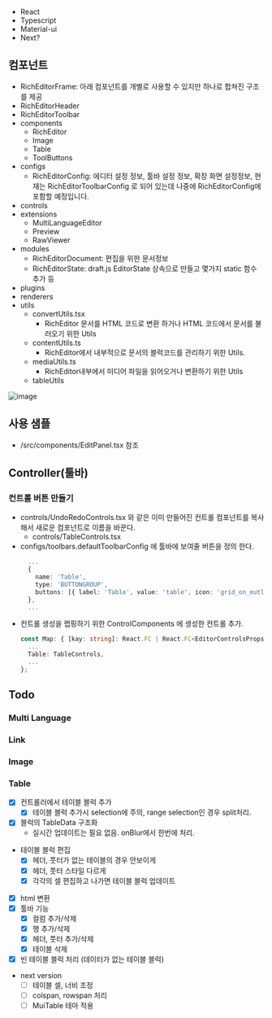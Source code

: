 
- React
- Typescript
- Material-ui
- Next?

## 컴포넌트

- RichEditorFrame: 아래 컴포넌트를 개별로 사용할 수 있지만 하나로 합쳐진 구조를 제공
- RichEditorHeader
- RichEditorToolbar
- components
  - RichEditor
  - Image
  - Table
  - ToolButtons
- configs
  - RichEditorConfig: 에디터 설정 정보, 툴바 설정 정보, 확장 화면 설정정보, 현재는 RichEditorToolbarConfig 로 되어 있는데 나중에 RichEditorConfig에 포함할 예정입니다.
- controls
- extensions
  - MultiLanguageEditor
  - Preview
  - RawViewer
- modules
  - RichEditorDocument: 편집을 위한 문서정보
  - RichEditorState: draft.js EditorState 상속으로 만들고 몇가지 static 함수 추가 등
- plugins
- renderers
- utils
  - convertUtils.tsx
    - RichEditor 문서를 HTML 코드로 변환 하거나 HTML 코드에서 문서를 불러오기 위한 Utils
  - contentUtils.ts
    - RichEditor에서 내부적으로 문서의 블럭코드를 관리하기 위한 Utils.
  - mediaUtils.ts
    - RichEditor내부에서 미디어 파일을 읽어오거나 변환하기 위한 Utils
  - tableUtils

![image](https://user-images.githubusercontent.com/6207238/77023119-c6efb880-69ce-11ea-9a9e-b5edfdc84688.png)

## 사용 샘플

- /src/components/EditPanel.tsx 참조

## Controller(툴바)

### 컨트롤 버튼 만들기

- controls/UndoRedoControls.tsx 와 같은 이미 만들어진 컨트롤 컴포넌트를 복사해서 새로운 컴포넌트로 이름을 바꾼다.
  - controls/TableControls.tsx
- configs/toolbars.defaultToolbarConfig 에 툴바에 보여줄 버튼을 정의 한다.
  ```ts
    ...
    {
      name: 'Table',
      type: 'BUTTONGROUP',
      buttons: [{ label: 'Table', value: 'table', icon: 'grid_on_outlined' }],
    },
    ...
  ```
- 컨트롤 생성을 랩핑하기 위한 ControlComponents 에 생성한 컨트롤 추가.
  ```ts
  const Map: { [kay: string]: React.FC | React.FC<EditorControlsProps> } = {
    ...
    Table: TableControls,
    ...
  };

  ```

## Todo

### Multi Language

### Link

### Image

### Table

- [x] 컨트롤러에서 테이블 블럭 추가
  - [x] 테이블 블럭 추가시 selection에 주의, range selection인 경우 split처리.
- [x] 블럭의 TableData 구조화
  - 실시간 업데이트는 필요 없음. onBlur에서 한번에 처리.
- 테이블 블럭 편집
  - [x] 헤더, 풋터가 없는 테이블의 경우 안보이게
  - [x] 헤더, 풋터 스타일 다르게
  - [x] 각각의 셀 편집하고 나가면 테이블 블럭 업데이트
- [x] html 변환
- [x] 툴바 기능
  - [x] 컬럼 추가/삭제
  - [x] 행 추가/삭제
  - [x] 헤더, 풋터 추가/삭제
  - [x] 테이블 삭제
- [x] 빈 테이블 블럭 처리 (데이터가 없는 테이블 블럭)
- next version
  - [ ] 테이블 셀, 너비 조정
  - [ ] colspan, rowspan 처리
  - [ ] MuiTable 테마 적용